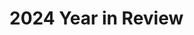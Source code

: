 # 2024 Year in Review

<!--
Switched teams
Work highlights- significantly reduced time, n+1
CockroachDB
Grew in capability- things once more difficult for me became day-to-day tasks
Challenges of scale and security were good for me
Task orchestration and distributed systems engineering

PS Connect continues
Sick 3 times
March 8
Even as it improved, it continued... 
Feel lucky to be well
Gave me an appreciation

January
https://katherinemichel.github.io/portfolio/los-angeles-2023.html
Top videos

DjangoCon US 2023 Recap 
https://katherinemichel.github.io/portfolio/2023-recap.html
https://django-news.com/issues/203#start
Featured in Django News Newsletter- was their top link for months. 
Get stats- how long at the top and how many views

March 3
https://katherinemichel.github.io/portfolio/djangocon-us-2024-topics-inspiration-list.html
Featured in Django News Newsletter along with Drew's
https://django-news.com/issues/222#start
Stats?
Along with lists by Drew and Jeff?
Talk submission stats
2024: 194
2023: 189
2022: 152

March- provided pics that helped inspire DjangoCon US website design theme
https://www.linkedin.com/posts/jonitrythall_ive-teamed-up-with-the-great-folks-at-defna-activity-7203812944940294144-6gtJ/?utm_source=share&utm_medium=member_desktop
https://fosstodon.org/@kati/112492859988088102

March- created the conference snapshot pages I'd always wanted. 
https://katherinemichel.github.io/portfolio/speaker-board-and-organizer-photos.html
https://katherinemichel.github.io/portfolio/favorite-conference-snapshots.html

March
Uncle Edward died
Smile on his face
https://www.livingstonfh.com/obituary/edward-a-markel

Tanganyka
https://twpark.com/
Visit to Lemurs- pics

April
PyTexas 2024 in Austin
Moshe

May
Featured on DjangoCon US account
https://x.com/djangocon/status/1792933457183527350

Databases connections

PyCon US 2024
https://katherinemichel.github.io/portfolio/pycon-us-2024-recap.html
Reached #2 on Hacker News
https://x.com/search?q=https%3A%2F%2Fnews.ycombinator.com%2Fitem%3Fid%3D40552621&src=typed_query
https://x.com/nmstoker/status/1797250668501020962
https://news.ycombinator.com/item?id=40552621
https://fosstodon.org/@HackerNewsBot@m.einverne.info/112547856756286972
https://fosstodon.org/@hn50@social.lansky.name/112547268058241519
https://fosstodon.org/@kati/112547155288841309
https://fosstodon.org/@kati/112542746775054876
https://fosstodon.org/@kati/112542145378019538
https://fosstodon.org/@kati/112509391686025715
https://fosstodon.org/@kati/112498755031272596
Kudos from Kenneth, Trey, Seth, Hugo, Lacey, etc. 
https://fosstodon.org/@lacey@hachyderm.io/112553623603409800
Many DMs
Screenshot
Cited by new Python Release Manager Hugo as must-read conference recap
https://dev.to/hugovk/pycon-us-2024-a-roundup-of-writeups-26hj
https://fosstodon.org/@kati/112612110567916246
Featured in Django News Newsletter
https://django-news.com/issues/236#start
Get stats

Felt I was able to further grow my network and have a deeper understanding of subjects

Followed up on PyCon US connections
Facilitated communication from Jay at PyCon US to DEFNA
PyTexas sponsorship

June
Attended DFW Pythoneers
https://www.meetup.com/dfwpython/

June
Created PyCon US 2024 Recap presentation based on my blog post

September
DjangoCon US 2024

Self care
New keyboard
Gym, lifting weights
Inspired by DeAnna Troutman Anaya- grandmother (she doesn't look like any grandmother I've ever seen) who is "Liftin4Life"
Tell her story of illness to health
I'd never been in a gym before and was afraid to go
Sheldon- told me the benefits of a personal trainer

Update on how I did
Not as much as expected due to issues in first half of year
Picked up in second half of year
https://katherinemichel.github.io/portfolio/what-i-am-paying-attention-to-in-2024.html
-->
